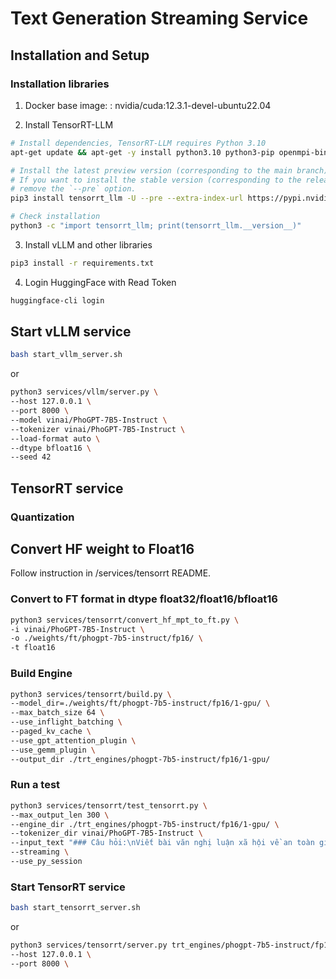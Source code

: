 # Text Generation Streaming Service

## Installation and Setup

### Installation libraries

1. Docker base image: : nvidia/cuda:12.3.1-devel-ubuntu22.04

2. Install TensorRT-LLM

```bash
# Install dependencies, TensorRT-LLM requires Python 3.10
apt-get update && apt-get -y install python3.10 python3-pip openmpi-bin libopenmpi-dev

# Install the latest preview version (corresponding to the main branch) of TensorRT-LLM.
# If you want to install the stable version (corresponding to the release branch), please
# remove the `--pre` option.
pip3 install tensorrt_llm -U --pre --extra-index-url https://pypi.nvidia.com

# Check installation
python3 -c "import tensorrt_llm; print(tensorrt_llm.__version__)"
```

3. Install vLLM and other libraries

```bash
pip3 install -r requirements.txt
```

4. Login HuggingFace with Read Token

```bash
huggingface-cli login
```

## Start vLLM service

```bash
bash start_vllm_server.sh
```

or

```bash
python3 services/vllm/server.py \
--host 127.0.0.1 \
--port 8000 \
--model vinai/PhoGPT-7B5-Instruct \
--tokenizer vinai/PhoGPT-7B5-Instruct \
--load-format auto \
--dtype bfloat16 \
--seed 42
```

## TensorRT service

### Quantization

## Convert HF weight to Float16

Follow instruction in /services/tensorrt README.

### Convert to FT format in dtype float32/float16/bfloat16
```bash
python3 services/tensorrt/convert_hf_mpt_to_ft.py \
-i vinai/PhoGPT-7B5-Instruct \
-o ./weights/ft/phogpt-7b5-instruct/fp16/ \
-t float16
```

### Build Engine

```bash
python3 services/tensorrt/build.py \
--model_dir=./weights/ft/phogpt-7b5-instruct/fp16/1-gpu/ \
--max_batch_size 64 \
--use_inflight_batching \
--paged_kv_cache \
--use_gpt_attention_plugin \
--use_gemm_plugin \
--output_dir ./trt_engines/phogpt-7b5-instruct/fp16/1-gpu/
```

### Run a test

```bash
python3 services/tensorrt/test_tensorrt.py \
--max_output_len 300 \
--engine_dir ./trt_engines/phogpt-7b5-instruct/fp16/1-gpu/ \
--tokenizer_dir vinai/PhoGPT-7B5-Instruct \
--input_text "### Câu hỏi:\nViết bài văn nghị luận xã hội về an toàn giao thông\n\n### Trả lời:" \
--streaming \
--use_py_session
```

### Start TensorRT service

```bash
bash start_tensorrt_server.sh
```

or 

```bash
python3 services/tensorrt/server.py trt_engines/phogpt-7b5-instruct/fp16/1-gpu/ vinai/PhoGPT-7B5-Instruct \
--host 127.0.0.1 \
--port 8000 \
```